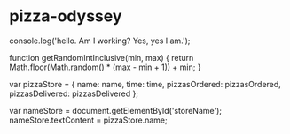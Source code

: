 # pizza-odyssey

console.log('hello. Am I working? Yes, yes I am.');

function getRandomIntInclusive(min, max) {
  return Math.floor(Math.random() * (max - min + 1)) + min;
}

var pizzaStore = {
  name: name,
  time: time,
  pizzasOrdered: pizzasOrdered,
  pizzasDelivered: pizzasDelivered
};

var nameStore = document.getElementById('storeName');
nameStore.textContent = pizzaStore.name;
